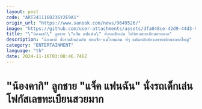 ```yaml
---
layout: post
code: "ART2411160236Y2E9A1"
origin_url: "https://www.sanook.com/news/9649526/"
image: "https://github.com/user-attachments/assets/dfa048ce-42d9-44d3-9f50-0062e49ddde5"
title: "\"น้องคากิ\" ลูกชาย \"แจ็ค แฟนฉัน\" นั่งรถเด็กเล่น โฟกัสเลขทะเบียนสวยมาก"
description: "น้องคากิ นั่งรถเด็กเล่นกับ พ่อแจ็ค-แม่ใบหม่อน พี่ๆ แฟนคลับส่องเลขทะเบียนรถยกใหญ่"
category: "ENTERTAINMENT"
language: "th"
date: 2024-11-16T03:08:46.746Z
---
```


# "น้องคากิ" ลูกชาย "แจ็ค แฟนฉัน" นั่งรถเด็กเล่น โฟกัสเลขทะเบียนสวยมาก